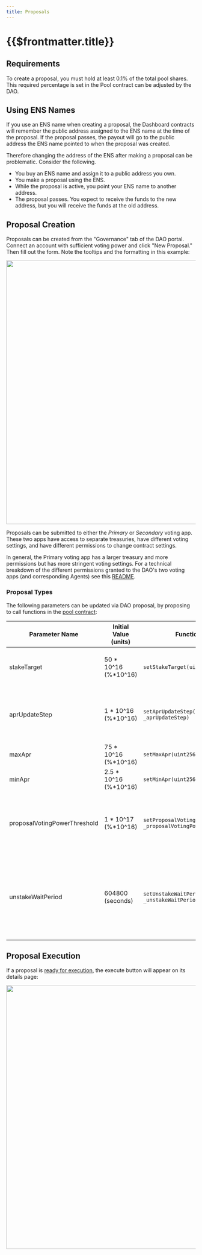 ```yaml
---
title: Proposals
---
```


# {{$frontmatter.title}}

<TocHeader />
<TOC class="table-of-contents" :include-level="[2,3]" />

## Requirements
To create a proposal, you must hold at least 0.1% of the total pool shares. This required percentage is set in the Pool contract can be adjusted by the DAO.

## Using ENS Names

If you use an ENS name when creating a proposal, the Dashboard contracts will remember the public address assigned to the ENS name at the time of the proposal. If the proposal passes, the payout will go to the public address the ENS name pointed to when the proposal was created.

Therefore changing the address of the ENS after making a proposal can be problematic. Consider the following. 
- You buy an ENS name and assign it to a public address you own. 
- You make a proposal using the ENS.
- While the proposal is active, you point your ENS name to another address.
- The proposal passes. You expect to receive the funds to the new address, but you will receive the funds at the old address.

## Proposal Creation
Proposals can be created from the "Governance" tab of the DAO portal. Connect an account with sufficient voting power and click "New Proposal." Then fill out the form. Note the tooltips and the formatting in this example:

<p align="center">
  <img src="../../figures/new-proposal.png" width="700" />
</p>

Proposals can be submitted to either the *Primary* or *Secondary* voting app. These two apps have access to separate treasuries, have different voting settings, and have different permissions to change contract settings. 

In general, the Primary voting app has a larger treasury and more permissions but has more stringent voting settings. For a technical breakdown of the different permissions granted to the DAO's two voting apps (and corresponding Agents) see this [README](https://github.com/api3dao/api3-dao/blob/develop/packages/dao/README.md#permissions).

### Proposal Types
The following parameters can be updated via DAO proposal, by proposing to call functions in the [pool contract](../README.md):

|Parameter Name |Initial Value (units) |Function Signature |Description |
|--- |--- |--- |--- |
|stakeTarget |50 * 10^16 (%*10^16) |`setStakeTarget(uint256 _stakeTarget)`|Percentage of all tokens targeted to be staked |
|aprUpdateStep |1 * 10^16 (%*10^16) |`setAprUpdateStep(uint256 _aprUpdateStep)` |Percentage reward APR will be increased or decreased by |
|maxApr |75 * 10^16 (%*10^16) |`setMaxApr(uint256 _maxApr)` |Maximum reward APR |
|minApr |2.5 * 10^16 (%*10^16) |`setMinApr(uint256 _minApr)` |Minimum reward APR |
|proposalVotingPowerThreshold |1 * 10^17 (%*10^16) |`setProposalVotingPowerThreshold(uint256 _proposalVotingPowerThreshold)` |Percentage of all shares that must be held to create a new proposal |
|unstakeWaitPeriod |604800 (seconds) |`setUnstakeWaitPeriod(uint256 _unstakeWaitPeriod)` |Length of time a member must wait after scheduling unstake before unstaking tokens from the pool |

## Proposal Execution
If a proposal is [ready for execution](../contract-architecture/voting.md#key-functions), the execute button will appear on its details page:

<p align="center">
  <img src="../../figures/executable-proposal.png" width="700" />
</p>